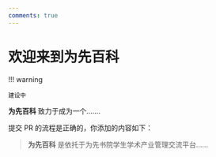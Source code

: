 ```yaml
---
comments: true
---
```


# 欢迎来到为先百科

!!! warning

    建设中

**为先百科** 致力于成为一个.......




提交 PR 的流程是正确的，你添加的内容如下：

> **为先百科** 是依托于为先书院学生学术产业管理交流平台......
